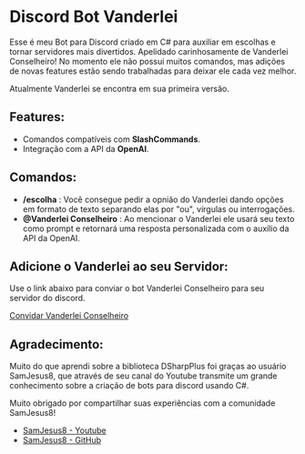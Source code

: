 # Discord Bot Vanderlei

Esse é meu Bot para Discord criado em C# para auxiliar em escolhas e tornar servidores mais divertidos. Apelidado carinhosamente de Vanderlei Conselheiro! No momento ele não possui muitos comandos, mas adições de novas features estão sendo trabalhadas para deixar ele cada vez melhor.

Atualmente Vanderlei se encontra em sua primeira versão.

## Features:
- Comandos compatíveis com **SlashCommands**.
- Integração com a API da **OpenAI**.

## Comandos:

- **/escolha** : Você consegue pedir a opnião do Vanderlei dando opções em formato de texto separando elas por "ou", vírgulas ou interrogações.
- **@Vanderlei Conselheiro** : Ao mencionar o Vanderlei ele usará seu texto como prompt e retornará uma resposta personalizada com o auxílio da API da OpenAI.

## Adicione o Vanderlei ao seu Servidor:
Use o link abaixo para conviar o bot Vanderlei Conselheiro para seu servidor do discord.

[Convidar Vanderlei Conselheiro](https://discord.com/oauth2/authorize?client_id=1199841636117655562)

## Agradecimento:
Muito do que aprendi sobre a biblioteca DSharpPlus foi graças ao usuário SamJesus8, que através de seu canal do Youtube transmite um grande conhecimento sobre a criação de bots para discord usando C#. 

Muito obrigado por compartilhar suas experiências com a comunidade SamJesus8!
- [SamJesus8 - Youtube](https://www.youtube.com/@samjesus8)
- [SamJesus8 - GitHub](https://github.com/samjesus8)
